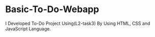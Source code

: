 # Basic-To-Do-Webapp
I Developed To-Do Project Using(L2-task3) By Using HTML, CSS and JavaScript Language.
